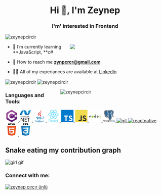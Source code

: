 <h1 align="center">Hi 👋, I'm Zeynep</h1>
<h3 align="center">I'm' interested in Frontend</h3>

<p align="left"> <img src="https://komarev.com/ghpvc/?username=makifunlu&label=Profile%20views&color=0e75b6&style=flat" alt="zeynepcircir" /> </p>
<p>
<img width="300" align="right" src="https://i.pinimg.com/564x/c1/44/c4/c144c4d5dddb77b219beed083bd84140.jpg" />
  

- 🌱 I’m currently learning **JavaScript, **c#

- 📩 How to reach me **zynpcrcr@gmail.com**
  
- 👩‍💻 All of my experiances are available at [LinkedIn](www.linkedin.com/in/zeynep-circir)
 
</p>
<p>
  <img align="center" width="420" src="https://github-readme-streak-stats.herokuapp.com/?user=zeynepcircir&" alt="zeynepcircir" />
  <img align="center" width="420" src="https://github-readme-stats.vercel.app/api?username=zeynepcircir&show_icons=true&locale=en" alt="zeynepcircir" />
</p>
<img align="right" width="330" src="https://github-readme-stats.vercel.app/api/top-langs?username=zeynepcircir&show_icons=true&locale=en&layout=compact" alt="zeynepcircir" />
<h3 align="left">Languages and Tools:</h3>
<p align="left"> <a href="https://www.w3schools.com/cs/" target="_blank" rel="noreferrer"><img src="https://raw.githubusercontent.com/devicons/devicon/master/icons/csharp/csharp-original.svg" alt="csharp" width="40" height="40"/> </a>  <a href="https://dotnet.microsoft.com/" target="_blank" rel="noreferrer"> <img src="https://raw.githubusercontent.com/devicons/devicon/master/icons/dot-net/dot-net-original-wordmark.svg" alt="dotnet" width="40" height="40"/> </a><a href="https://www.java.com" target="_blank" rel="noreferrer"> <img src="https://raw.githubusercontent.com/devicons/devicon/master/icons/java/java-original.svg" alt="java" width="40" height="40"/> </a>  <a href="https://reactjs.org/" target="_blank" rel="noreferrer"> <img src="https://raw.githubusercontent.com/devicons/devicon/master/icons/react/react-original-wordmark.svg" alt="react" width="40" height="40"/> </a<a href="https://www.typescriptlang.org/" target="_blank" rel="noreferrer"><img src="https://raw.githubusercontent.com/devicons/devicon/master/icons/typescript/typescript-original.svg" alt="typescript" width="40" height="40"/> </a><a href="https://developer.mozilla.org/en-US/docs/Web/JavaScript" target="_blank" rel="noreferrer"><img src="https://raw.githubusercontent.com/devicons/devicon/master/icons/javascript/javascript-original.svg" alt="javascript" width="40" height="40"/><a href="https://nodejs.org" target="_blank" rel="noreferrer"> <img src="https://raw.githubusercontent.com/devicons/devicon/master/icons/nodejs/nodejs-original-wordmark.svg" alt="nodejs" width="40" height="40"/> </a> <a href="https://www.postgresql.org" target="_blank" rel="noreferrer"> <img src="https://raw.githubusercontent.com/devicons/devicon/master/icons/postgresql/postgresql-original-wordmark.svg" alt="postgresql" width="40" height="40"/></a><a href="https://git-scm.com/" target="_blank" rel="noreferrer"> <img src="https://www.vectorlogo.zone/logos/git-scm/git-scm-icon.svg" alt="git" width="40" height="40"/> </a><a href="https://reactnative.dev/" target="_blank" rel="noreferrer"> <img src="https://reactnative.dev/img/header_logo.svg" alt="reactnative" width="40" height="40"/> </a> <a href="https://www.w3.org/html/" target="_blank" rel="noreferrer"> <img src="https://raw.githubusercontent.com/devicons/devicon/master/icons/html5/html5-original-wordmark.svg" alt="html5" width="40" height="40"/> </a>  <a href="https://www.w3schools.com/css/" target="_blank" rel="noreferrer"> <img src="https://raw.githubusercontent.com/devicons/devicon/master/icons/css3/css3-original-wordmark.svg" alt="css3" width="40" height="40"/> </a></p>

## Snake eating my contribution graph
![girl gif](https://github.com/zeynepcircir/zeynepcircir/blob/output/github-contribution-grid-girl.gif)
<h3 align="left">Connect with me:</h3>
<p align="left">

<a href="https://linkedin.com/in/zeynep-circir zeynep çırçır" target="blank"><img align="center" src="https://raw.githubusercontent.com/rahuldkjain/github-profile-readme-generator/master/src/images/icons/Social/linked-in-alt.svg" alt="zeynep çırçır ünlü" height="30" width="40" /></a>
</p>
